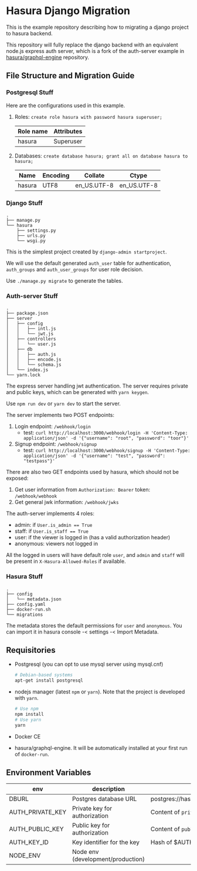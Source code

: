 Hasura Django Migration
==============
This is the example repository describing how to migrating a django project to hasura backend.

This repository will fully replace the django backend with an equivalent node.js express auth server, which is a fork of the auth-server example in [hasura/graphql-engine](https://github.com/hasura/graphql-engine) repository.

File Structure and Migration Guide
--------------
### Postgresql Stuff

Here are the configurations used in this example.

1. Roles: `create role hasura with password hasura superuser;`

    | Role name | Attributes |
    |-----------|------------|
    | hasura    | Superuser  |

1. Databases: `create database hasura; grant all on database hasura to hasura;`

    | Name   | Encoding | Collate     | Ctype       |
    |--------|----------|-------------|-------------|
    | hasura | UTF8     | en_US.UTF-8 | en_US.UTF-8 |


### Django Stuff

```
.
├── manage.py
└── hasura
    ├── settings.py
    ├── urls.py
    └── wsgi.py
```

This is the simplest project created by `django-admin startproject`.

We will use the default generated `auth_user` table for authentication, `auth_groups` and `auth_user_groups` for user role decision.

Use `./manage.py migrate` to generate the tables.

### Auth-server Stuff

```
.
├── package.json
├── server
│   ├── config
│   │   ├── intl.js
│   │   └── jwt.js
│   ├── controllers
│   │   └── user.js
│   ├── db
│   │   ├── auth.js
│   │   ├── encode.js
│   │   └── schema.js
│   └── index.js
└── yarn.lock
```

The express server handling jwt authentication. The server requires private and public keys, which can be generated with `yarn keygen`.

Use `npm run dev` or `yarn dev` to start the server.

The server implements two POST endpoints:

1. Login endpoint: `/webhook/login`
    - test: `curl http://localhost:3000/webhook/login -H 'Content-Type: application/json' -d '{"username": "root", "password": "toor"}'`
1. Signup endpoint: `/webhook/signup`
    - test: `curl http://localhost:3000/webhook/signup -H 'Content-Type: application/json' -d '{"username": "test", "password": "testpass"}'`

There are also two GET endpoints used by hasura, which should not be exposed:

1. Get user information from `Authorization: Bearer` token: `/webhook/webhook`
1. Get general jwk information: `/webhook/jwks`

The auth-server implements 4 roles:

- admin: if `User.is_admin == True`
- staff: if `User.is_staff == True`
- user: if the viewer is logged in (has a valid authorization header)
- anonymous: viewers not logged in

All the logged in users will have default role `user`, and `admin` and `staff` will be present in `X-Hasura-Allowed-Roles` if available.

### Hasura Stuff

```
.
├── config
│   └── metadata.json
├── config.yaml
├── docker-run.sh
└── migrations
```

The metadata stores the default permissions for `user` and `anonymous`. You can import it in hasura console -&lt; settings -&lt; Import Metadata.

Requisitories
-----------
- Postgresql (you can opt to use mysql server using mysql.cnf)

    ```bash
    # Debian-based systems
    apt-get install postgresql
    ```

- nodejs manager (latest `npm` or `yarn`). Note that the project is developed with `yarn`.

    ```bash
    # Use npm
    npm install
    # Use yarn
    yarn
    ```

- Docker CE
- hasura/graphql-engine. It will be automatically installed at your first run of `docker-run`.

Environment Variables
--------

| env              | description                       | default                                        |
|------------------|-----------------------------------|------------------------------------------------|
| DBURL            | Postgres database URL             | postgres://hasura:hasura@localhost:5432/hasura |
| AUTH_PRIVATE_KEY | Private key for authorization     | Content of `private.pem`                       |
| AUTH_PUBLIC_KEY  | Public key for authorization      | Content of `public.pem`                        |
| AUTH_KEY_ID      | Key identifier for the key        | Hash of \$AUTH_PUBLIC_KEY                      |
| NODE_ENV         | Node env (development/production) |                                                |
